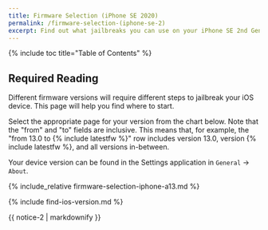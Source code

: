 ```yaml
---
title: Firmware Selection (iPhone SE 2020)
permalink: /firmware-selection-(iphone-se-2)
excerpt: Find out what jailbreaks you can use on your iPhone SE 2nd Generation (2020)
---
```


{% include toc title="Table of Contents" %}

## Required Reading

Different firmware versions will require different steps to jailbreak your iOS device. This page will help you find where to start.

Select the appropriate page for your version from the chart below. Note that the "from" and "to" fields are inclusive. This means that, for example, the "from 13.0 to {% include latestfw %}" row includes version 13.0, version {% include latestfw %}, and all versions in-between.

Your device version can be found in the Settings application in `General` -> `About`.


{% include_relative firmware-selection-iphone-a13.md %}
  
{% include find-ios-version.md %}


<div class="notice">{{ notice-2 | markdownify }}</div>
